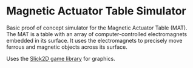 Magnetic Actuator Table Simulator
=================================

Basic proof of concept simulator for the Magnetic Actuator Table (MAT). The MAT is a table with an array of computer-controlled electromagnets embedded in its surface. It uses the electromagnets to precisely move ferrous and magnetic objects across its surface.

Uses the [Slick2D game library](http://slick.ninjacave.com/) for graphics.
